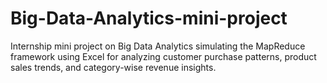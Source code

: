# Big-Data-Analytics-mini-project
Internship mini project on Big Data Analytics simulating the MapReduce framework using Excel for analyzing customer purchase patterns, product sales trends, and category-wise revenue insights.
